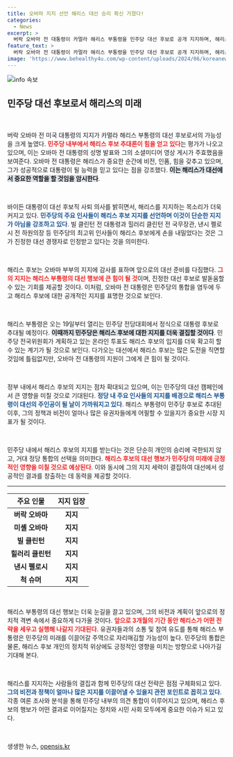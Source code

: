 ```yaml
---
title: 오바마 지지 선언 해리스 대선 승리 확신 가졌다!
categories:
  - News
excerpt: >
  버락 오바마 전 대통령이 카멀라 해리스 부통령을 민주당 대선 후보로 공개 지지하며, 해리스의 대선 행보가 본격화됐다. 민주당의 통합을 이끌어내는 중요한 신호탄이 될지 주목된다.
feature_text: >
  버락 오바마 전 대통령이 카멀라 해리스 부통령을 민주당 대선 후보로 공개 지지하며, 해리스의 대선 행보가 본격화됐다. 민주당의 통합을 이끌어내는 중요한 신호탄이 될지 주목된다.
image: 'https://www.behealthy4u.com/wp-content/uploads/2024/06/koreanews.jpg'
---
```


<p><img src="https://www.behealthy4u.com/wp-content/uploads/2024/06/koreanews.jpg" alt="info 속보" /></p>

<h2 data-ke-size="size26">민주당 대선 후보로서 해리스의 미래</h2>

<p data-ke-size="size16">&nbsp;</p>

<p>버락 오바마 전 미국 대통령의 지지가 카멀라 해리스 부통령의 대선 후보로서의 가능성을 크게 높였다. <b><span style="color: #ee2323;">민주당 내부에서 해리스 후보 추대론이 힘을 얻고 있다</span></b>는 평가가 나오고 있으며, 이는 오바마 전 대통령의 성명 발표와 그의 소셜미디어 영상 게시가 주효했음을 보여준다. 오바마 전 대통령은 해리스가 중요한 순간에 비전, 인품, 힘을 갖추고 있으며, 그가 성공적으로 대통령이 될 능력을 믿고 있다는 점을 강조했다. <b><span style="background-color: #21538527;">이는 해리스가 대선에서 중요한 역할을 할 것임을 암시한다</span></b>.</p>

<p data-ke-size="size16">&nbsp;</p>

<p>바이든 대통령이 대선 후보직 사퇴 의사를 밝히면서, 해리스를 지지하는 목소리가 더욱 커지고 있다. <b><span style="color: #1a5490;">민주당의 주요 인사들이 해리스 후보 지지를 선언하며 이것이 단순한 지지가 아님을 강조하고 있다</span></b>. 빌 클린턴 전 대통령과 힐러리 클린턴 전 국무장관, 낸시 펠로시 전 하원의장 등 민주당의 최고위 인사들이 해리스 후보에게 손을 내밀었다는 것은 그가 진정한 대선 경쟁자로 인정받고 있다는 것을 의미한다.</p>

<p data-ke-size="size16">&nbsp;</p>

<p>해리스 후보는 오바마 부부의 지지에 감사를 표하며 앞으로의 대선 준비를 다짐했다. <b><span style="color: #ee2323;">그의 지지는 해리스 부통령의 대선 행보에 큰 힘이 될 것</span></b>이며, 진정한 대선 후보로 발돋움할 수 있는 기회를 제공할 것이다. 이처럼, 오바마 전 대통령은 민주당의 통합을 염두에 두고 해리스 후보에 대한 공개적인 지지를 표명한 것으로 보인다.</p>

<p data-ke-size="size16">&nbsp;</p>

<p>해리스 부통령은 오는 19일부터 열리는 민주당 전당대회에서 정식으로 대통령 후보로 추대될 예정이다. <b><span style="background-color: #21538527;">이때까지 민주당은 해리스 후보에 대한 지지를 더욱 결집할 것이다</span></b>. 민주당 전국위원회가 계획하고 있는 온라인 투표도 해리스 후보의 입지를 더욱 확고히 할 수 있는 계기가 될 것으로 보인다. 다가오는 대선에서 해리스 후보는 많은 도전을 직면할 것임에 틀림없지만, 오바마 전 대통령의 지원이 그에게 큰 힘이 될 것이다.</p>

<p data-ke-size="size16">&nbsp;</p>

<p>정부 내에서 해리스 후보의 지지는 점차 확대되고 있으며, 이는 민주당의 대선 캠페인에서 큰 영향을 미칠 것으로 기대된다. <b><span style="color: #1a5490;">정당 내 주요 인사들의 지지를 배경으로 해리스 부통령이 대선의 주인공이 될 날이 가까워지고 있다</span></b>. 해리스 부통령이 민주당 후보로 추대된 이후, 그의 정책과 비전이 얼마나 많은 유권자들에게 어필할 수 있을지가 중요한 시장 지표가 될 것이다. </p>

<p data-ke-size="size16">&nbsp;</p>

<p>민주당 내에서 해리스 후보의 지지를 받는다는 것은 단순히 개인의 승리에 국한되지 않고, 거대 정당 통합의 선택을 의미한다. <b><span style="color: #ee2323;">해리스 후보의 대선 행보가 민주당의 미래에 긍정적인 영향을 미칠 것으로 예상된다</span></b>. 이와 동시에 그의 지지 세력이 결집하여 대선에서 성공적인 결과를 창출하는 데 동력을 제공할 것이다.</p>

<hr/>

<table style="width: 100%;">
  <thead>
    <tr>
      <th style="text-align: center;">주요 인물</th>
      <th style="text-align: center;">지지 입장</th>
    </tr>
  </thead>
  <tbody>
    <tr>
        <td style="text-align: center; height: 17px;"><b>버락 오바마</b></td>
        <td style="text-align: center; height: 17px;"><b>지지</b></td>
    </tr>
    <tr>
        <td style="text-align: center; height: 17px;"><b>미셸 오바마</b></td>
        <td style="text-align: center; height: 17px;"><b>지지</b></td>
    </tr>
    <tr>
        <td style="text-align: center; height: 17px;"><b>빌 클린턴</b></td>
        <td style="text-align: center; height: 17px;"><b>지지</b></td>
    </tr>
    <tr>
        <td style="text-align: center; height: 17px;"><b>힐러리 클린턴</b></td>
        <td style="text-align: center; height: 17px;"><b>지지</b></td>
    </tr>
    <tr>
        <td style="text-align: center; height: 17px;"><b>낸시 펠로시</b></td>
        <td style="text-align: center; height: 17px;"><b>지지</b></td>
    </tr>
    <tr>
        <td style="text-align: center; height: 17px;"><b>척 슈머</b></td>
        <td style="text-align: center; height: 17px;"><b>지지</b></td>
    </tr>
  </tbody>
</table>

<p data-ke-size="size16">&nbsp;</p> 

<p>해리스 부통령의 대선 행보는 더욱 눈길을 끌고 있으며, 그의 비전과 계획이 앞으로의 정치적 격변 속에서 중요하게 다가올 것이다. <b><span style="color: #ee2323;">앞으로 3개월의 기간 동안 해리스가 어떤 전략을 세우고 실행해 나갈지 기대된다</span></b>. 유권자들과의 소통 및 참여 유도를 통해 해리스 부통령은 민주당의 미래를 이끌어갈 주역으로 자리매김할 가능성이 높다. 민주당의 통합은 물론, 해리스 후보 개인의 정치적 위상에도 긍정적인 영향을 미치는 방향으로 나아가길 기대해 본다.</p>

<p data-ke-size="size16">&nbsp;</p> 

<p>해리스를 지지하는 사람들의 결집과 함께 민주당의 대선 전략은 점점 구체화되고 있다. <b><span style="color: #1a5490;">그의 비전과 정책이 얼마나 많은 지지를 이끌어낼 수 있을지 관전 포인트로 꼽히고 있다</span></b>. 각종 여론 조사와 분석을 통해 민주당 내부의 의견 통합이 이루어지고 있으며, 해리스 후보의 행보가 어떤 결과로 이어질지는 정치와 시민 사회 모두에게 중요한 이슈가 되고 있다. </p>

<p data-ke-size="size16">&nbsp;</p>
생생한 뉴스, <a href="https://opensis.kr" rel="dofollow">opensis.kr</a>


